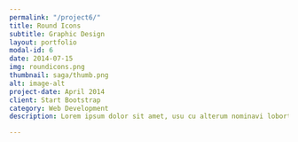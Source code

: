 ```yaml
---
permalink: "/project6/"
title: Round Icons
subtitle: Graphic Design
layout: portfolio
modal-id: 6
date: 2014-07-15
img: roundicons.png
thumbnail: saga/thumb.png
alt: image-alt
project-date: April 2014
client: Start Bootstrap
category: Web Development
description: Lorem ipsum dolor sit amet, usu cu alterum nominavi lobortis. At duo novum diceret. Tantas apeirian vix et, usu sanctus postulant inciderint ut, populo diceret necessitatibus in vim. Cu eum dicam feugiat noluisse.

---
```

